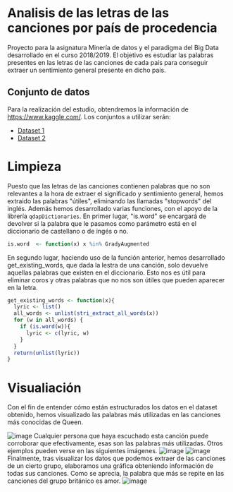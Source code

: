 # Analisis de las letras de las canciones por país de procedencia
Proyecto para la asignatura Minería de datos y el paradigma del Big Data desarrollado en el curso 2018/2019. El objetivo es estudiar las palabras presentes en las letras de las canciones de cada país para conseguir extraer un sentimiento general presente en dicho país.

## Conjunto de datos
Para la realización del estudio, obtendremos la información de https://www.kaggle.com/. Los conjuntos a utilizar serán: 
* [Dataset 1](https://www.kaggle.com/mousehead/songlyrics)
* [Dataset 2](https://www.kaggle.com/gyani95/380000-lyrics-from-metrolyrics)

# Limpieza
Puesto que las letras de las canciones contienen palabras que no son relevantes a la hora de extraer el significado y sentimiento general, hemos extraido las palabras "útiles", eliminando las llamadas "stopwords" del inglés. Además hemos desarrollado varias funciones, con el apoyo de la librería ```qdapDictionaries```. En primer lugar, "is.word" se encargará de devolver si la palabra que le pasamos como parámetro está en el diccionario de castellano o de ingés o no.
```R
is.word  <- function(x) x %in% GradyAugmented
```
En segundo lugar, haciendo uso de la función anterior, hemos desarrollado get_existing_words, que dada la lestra de una canción, solo devuelve aquellas palabras que existen en el diccionario. Esto nos es útil para eliminar coros y otras palabras que no nos son útiles que pueden aparecer en la letra.
```R
get_existing_words <- function(x){
  lyric <- list()
  all_words <- unlist(stri_extract_all_words(x))
  for (w in all_words) {
    if (is.word(w)){
      lyric <- c(lyric, w)
    }
  }
  return(unlist(lyric))
}
```
# Visualiación
Con el fin de entender cómo están estructurados los datos en el dataset obtenido, hemos visualizado las palabras más utilizadas en las canciones más conocidas de Queen.

![image]("https://github.com/paulamlago/Analisis-de-letras-de-canciones/blob/master/Memoria/Imagenes/AnotherOneBitesTheDust.png")
Cualquier persona que haya escuchado esta canción puede corroborar que efectivamente, esas son las palabras más utilizadas. Otros ejemplos pueden verse en las siguientes imágenes.
![image]("https://github.com/paulamlago/Analisis-de-letras-de-canciones/blob/master/Memoria/Imagenes/killerqueen.png")
![image](https://github.com/paulamlago/Analisis-de-letras-de-canciones/blob/master/Memoria/Imagenes/loveofmylife.png")
Finalmente, tras visualizar los datos que podemos extraer de las canciones de un cierto grupo, elaboramos una gráfica obteniendo información de todas sus canciones. Como se aprecia, la palabra que más se repite en las canciones del grupo británico es amor.
![image](https://github.com/paulamlago/Analisis-de-letras-de-canciones/blob/master/Memoria/Imagenes/queen_most_used_words.png")
